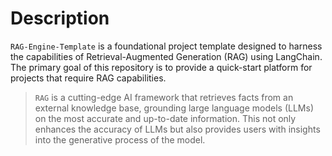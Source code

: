 # Description
`RAG-Engine-Template` is a foundational project template designed to harness the capabilities of Retrieval-Augmented Generation (RAG) using LangChain. The primary goal of this repository is to provide a quick-start platform for projects that require RAG capabilities.

> `RAG` is a cutting-edge AI framework that retrieves facts from an external knowledge base, grounding large language models (LLMs) on the most accurate and up-to-date information. This not only enhances the accuracy of LLMs but also provides users with insights into the generative process of the model.